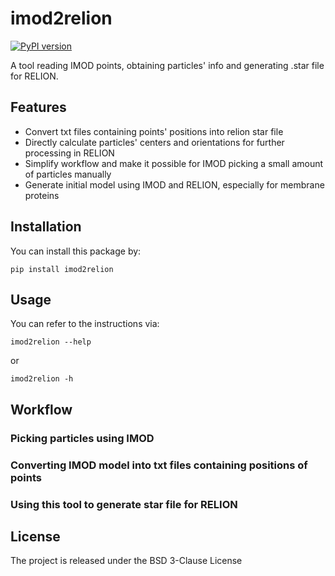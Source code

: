 # imod2relion

[![PyPI version](https://badge.fury.io/py/imod2relion.svg)](https://pypi.org/project/imod2relion/)

A tool reading IMOD points, obtaining particles' info and generating .star file for RELION.



## Features

- Convert txt files containing points' positions into relion star file
- Directly calculate particles' centers and orientations for further processing in RELION
- Simplify workflow and make it possible for IMOD picking a small amount of particles manually
- Generate initial model using IMOD and RELION, especially for membrane proteins

## Installation

You can install this package by:

```
pip install imod2relion
```

## Usage

You can refer to the instructions via:

```
imod2relion --help
```
or
```
imod2relion -h
```

## Workflow
### Picking particles using IMOD

### Converting IMOD model into txt files containing positions of points

### Using this tool to generate star file for RELION

## License

The project is released under the BSD 3-Clause License
